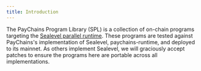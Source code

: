```yaml
---
title: Introduction
---
```


The PayChains Program Library (SPL) is a collection of on-chain programs targeting
the [Sealevel parallel runtime](https://medium.com/paychains-labs/sealevel-parallel-processing-thousands-of-smart-contracts-d814b378192).
These programs are tested against PayChains's implementation
of Sealevel, paychains-runtime, and deployed to its mainnet. As others implement
Sealevel, we will graciously accept patches to ensure the programs here are
portable across all implementations.
